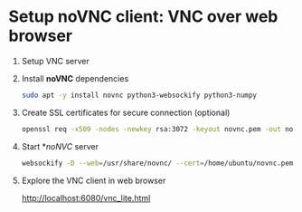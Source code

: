 # Setup noVNC client: VNC over web browser

1. Setup VNC server

2. Install **noVNC** dependencies

   ```bash
   sudo apt -y install novnc python3-websockify python3-numpy
   ```

3. Create SSL certificates for secure connection (optional)

   ```bash
   openssl req -x509 -nodes -newkey rsa:3072 -keyout novnc.pem -out novnc.pem -days 3650
   ```

4. Start **noNVC* server

   ```bash
   websockify -D --web=/usr/share/novnc/ --cert=/home/ubuntu/novnc.pem 6080 localhost:5901
   ```

5. Explore the VNC client in web browser

   <http://localhost:6080/vnc_lite.html>
